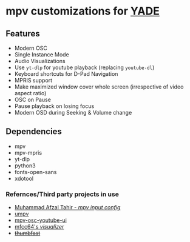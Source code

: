 # mpv customizations for [YADE](https://gitlab.com/webyfy/iot/e-gurukul/yade)

## Features
- Modern OSC
- Single Instance Mode
- Audio Visualizations
- Use `yt-dlp` for youtube playback (replacing `youtube-dl`)
- Keyboard shortcuts for D-Pad Navigation
- MPRIS support
- Make maximized window cover whole screen (irrespective of video aspect ratio)
- OSC on Pause
- Pause playback on losing focus
- Modern OSD during Seeking & Volume change

## Dependencies
- mpv
- mpv-mpris
- yt-dlp
- python3
- fonts-open-sans
- xdotool

### Refernces/Third party projects in use
- [Muhammad Afzal Tahir - *mpv input config*](https://gist.github.com/afzl-wtu/21f3932b81e26421ff75f3f115747093)
- [umpv](https://github.com/mpv-player/mpv/blob/master/TOOLS/umpv)
- [mpv-osc-youtube-ui](https://git.codeproxy.net/eatsu/mpv-osc-youtube-ui)
- [mfcc64's *visualizer*](https://github.com/mfcc64/mpv-scripts/blob/master/visualizer.lua)
- ~~[thumbfast](https://github.com/po5/thumbfast)~~

